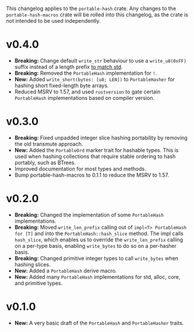 This changelog applies to the `portable-hash` crate. Any changes to the `portable-hash-macros` crate will be rolled into this changelog, as the crate is not intended to be used independently.

# v0.4.0

- **Breaking:** Change default `write_str` behaviour to use a `write_u8(0xFF)` suffix instead of a length prefix [to match std](https://github.com/rust-lang/rust/pull/134134).
- **Breaking:** Removed the `PortableHash` implementation for `!`.
- **New:** Added `write_short(bytes: [u8; LEN])` to `PortableHasher` for hashing short fixed-length byte arrays.
- Reduced MSRV to 1.57, and used `rustversion` to gate certain `PortableHash` implementations based on compiler version.

# v0.3.0

- **Breaking:** Fixed unpadded integer slice hashing portability by removing the old transmute approach.
- **New:** Added the `PortableOrd` marker trait for hashable types. This is used when hashing collections that require stable ordering to hash portably, such as BTrees.
- Improved documentation for most types and methods.
- Bump portable-hash-macros to 0.1.1 to reduce the MSRV to 1.57.

# v0.2.0

- **Breaking:** Changed the implementation of some `PortableHash` implementations.
- **Breaking:** Moved `write_len_prefix` calling out of `impl<T> PortableHash for [T]` and into the `PortableHash::hash_slice` method. The impl calls `hash_slice`, which enables us to override the `write_len_prefix` calling on a per-type basis, enabling `write_bytes` to do so on a per-hasher basis.
- **Breaking:** Changed primitive integer types to call `write_bytes` when hashing slices.
- **New:** Added a `PortableHash` derive macro.
- **New:** Added many `PortableHash` implementations for std, alloc, core, and primitive types.

# v0.1.0

- **New:** A very basic draft of the `PortableHash` and `PortableHasher` traits.
